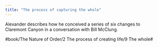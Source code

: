 ```yaml
---
title: "The process of capturing the whole"
---
```


Alexander describes how he conceived a series of six changes to Claremont Canyon in a conversation with Bill McClung.

#book/The Nature of Order/2 The process of creating life/9 The whole#